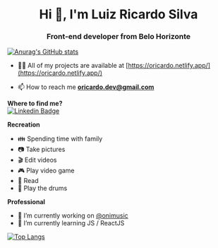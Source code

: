 <h1 align="center">Hi 👋, I'm Luiz Ricardo Silva</h1>
<h3 align="center">Front-end developer from Belo Horizonte</h3>


  [![Anurag's GitHub stats](https://github-readme-stats.vercel.app/api?username=oricardos)](https://github.com/anuraghazra/github-readme-stats)


- 👨‍💻 All of my projects are available at [https://oricardo.netlify.app/](https://oricardo.netlify.app/)

- 📫 How to reach me **oricardo.dev@gmail.com**

**Where to find me?**<br>
[![Linkedin Badge](https://img.shields.io/badge/-LinkedIn-blue?style=flat-square&logo=Linkedin&logoColor=white&link=https://www.linkedin.com/in/luiz-ricardo-silva/)](https://www.linkedin.com/in/luiz-ricardo-silva/)<br>

**Recreation**<br>
- :family: Spending time with family
- :camera: Take pictures
- :clapper: Edit videos
- :video_game: Play video game
- :book: Read
- :musical_score: Play the drums

**Professional**<br>
- 🔭 I’m currently working on [@onimusic](https://onimusic.com.br/)
- 🌱 I’m currently learning JS / ReactJS

[![Top Langs](https://github-readme-stats.vercel.app/api/top-langs/?username=oricardos&layout=compact)](https://github.com/anuraghazra/github-readme-stats)


<!--
**oricardos/oricardos** is a ✨ _special_ ✨ repository because its `README.md` (this file) appears on your GitHub profile.

Here are some ideas to get you started:


- 👯 I’m looking to collaborate on ...
- 🤔 I’m looking for help with ...
- 💬 Ask me about ...
- 📫 How to reach me: ...
- 😄 Pronouns: ...
- ⚡ Fun fact: ...
-->
